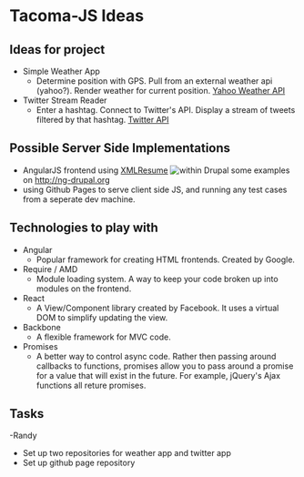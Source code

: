 
# Tacoma-JS Ideas


## Ideas for project

- Simple Weather App
  - Determine position with GPS. Pull from an external weather api (yahoo?). Render weather for current position. [Yahoo Weather API](https://developer.yahoo.com/weather/)
- Twitter Stream Reader
  - Enter a hashtag. Connect to Twitter's API. Display a stream of tweets filtered by that hashtag. [Twitter API](https://dev.twitter.com/)

## Possible Server Side Implementations
- AngularJS frontend using [XMLResume](http://www.xml-resume.com/d/) ![within Drupal](http://www.xml-resume.com/d/sites/all/themes/bootstrap/logo.png) some examples on http://ng-drupal.org
- using Github Pages to serve client side JS, and running any test cases from a seperate dev machine.


## Technologies to play with

- Angular
  - Popular framework for creating HTML frontends. Created by Google.
- Require / AMD
  - Module loading system. A way to keep your code broken up into modules on the frontend.
- React
  - A View/Component library created by Facebook. It uses a virtual DOM to simplify updating the view.
- Backbone
  - A flexible framework for MVC code.
- Promises
  - A better way to control async code. Rather then passing around callbacks to functions, promises allow you to pass around a promise for a value that will exist in the future. For example, jQuery's Ajax functions all reture promises.

## Tasks

-Randy
  - Set up two repositories for weather app and twitter app
  - Set up github page repository
  